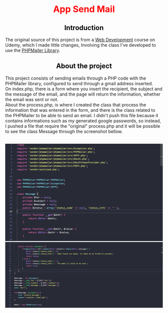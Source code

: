 <h1 style="text-align: center; color: red;">App Send Mail</h1>

<h2 style="text-align: center; color: black;">Introduction</h2>
<p>The original source of this project is from a <a href="https://www.udemy.com/course/web-completo/">Web Development</a> course on Udemy, which I made little changes, Involving the class I've developed to use the <a href="https://github.com/PHPMailer/PHPMailer">PHPMailer Library</a>.</p>

<h2 style="text-align: center; color: black;">About the project</h2>
<p>This project consists of sending emails through a PHP code with the PHPMailer library, configured to send through a gmail address inserted. <br/>
On index.php, there is a form where you insert the recipient, the subject and the message of the email, and the page will return the information, whether the email was sent or not. <br/>
About the process.php, is where I created the class that process the information that was entered in the form, and there is the class related to the PHPMailer to be able to send an email. I didn't push this file because it contains informations such as my generated google passwords, so instead, I pushed a file that require the "original" process.php and it will be possible to see the class Message through the screenshot bellow. </p>
<br/>
<img src="screenshots/scrsh1.png"></img>
<img src="screenshots/scrsh2.png"></img>

